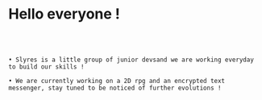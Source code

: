 <!DOCTYPE>
<h1>Hello everyone !</h1>
<body>
  <div style="white-space:pre-line;">
    
    • Slyres is a little group of junior devsand we are working everyday to build our skills !
    
    • We are currently working on a 2D rpg and an encrypted text messenger, stay tuned to be noticed of further evolutions !
  </div>
</body>
